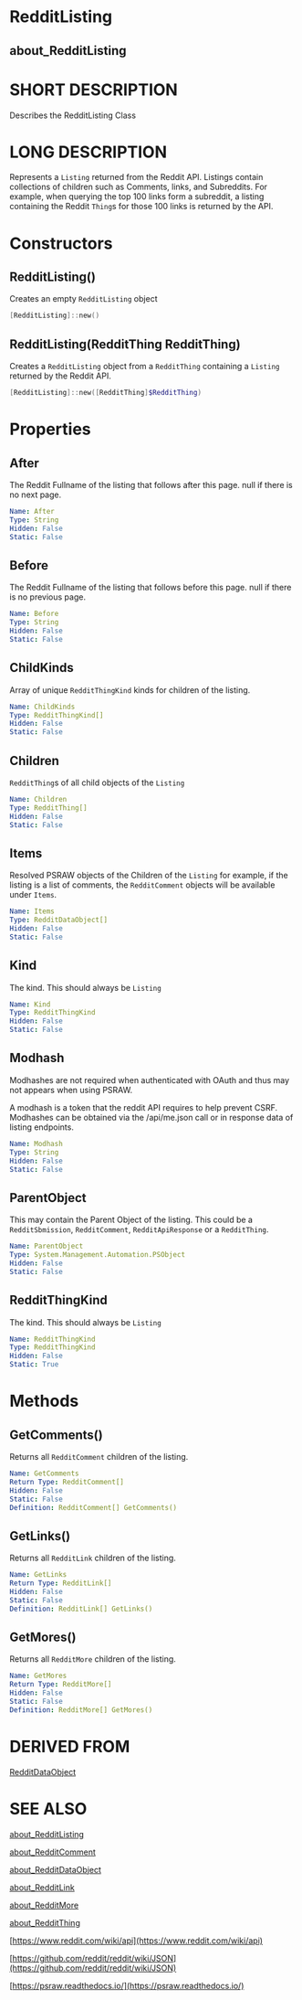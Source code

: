 # RedditListing
## about_RedditListing

# SHORT DESCRIPTION
Describes the RedditListing Class

# LONG DESCRIPTION
Represents a `Listing` returned from the Reddit API. Listings contain collections of children such as Comments, links, and Subreddits. For example, when querying the top 100 links form a subreddit, a listing containing the Reddit `Thing`s for those 100 links is returned by the API.


# Constructors
## RedditListing()
Creates an empty `RedditListing` object

```powershell
[RedditListing]::new()
```

## RedditListing(RedditThing RedditThing)
Creates a `RedditListing` object from a `RedditThing` containing a `Listing` returned by the Reddit API.

```powershell
[RedditListing]::new([RedditThing]$RedditThing)
```


# Properties
## After
The Reddit Fullname of the listing that follows after this page. null if there is no next page.

```yaml
Name: After
Type: String
Hidden: False
Static: False
```

## Before
The Reddit Fullname of the listing that follows before this page. null if there is no previous page.

```yaml
Name: Before
Type: String
Hidden: False
Static: False
```

## ChildKinds
Array of unique `RedditThingKind` kinds for children of the listing.

```yaml
Name: ChildKinds
Type: RedditThingKind[]
Hidden: False
Static: False
```

## Children
`RedditThing`s of all child objects of the `Listing`

```yaml
Name: Children
Type: RedditThing[]
Hidden: False
Static: False
```

## Items
Resolved PSRAW objects of the Children of the `Listing` for example, if the listing is a list of comments, the `RedditComment` objects will be available under `Items`.

```yaml
Name: Items
Type: RedditDataObject[]
Hidden: False
Static: False
```

## Kind
The kind. This should always be `Listing`

```yaml
Name: Kind
Type: RedditThingKind
Hidden: False
Static: False
```

## Modhash
Modhashes are not required when authenticated with OAuth and thus may not appears when using PSRAW.

A modhash is a token that the reddit API requires to help prevent CSRF. Modhashes can be obtained via the /api/me.json call or in response data of listing endpoints.

```yaml
Name: Modhash
Type: String
Hidden: False
Static: False
```

## ParentObject
This may contain the Parent Object of the listing. This could be a `RedditSbmission`, `RedditComment`, `RedditApiResponse` or a `RedditThing`.

```yaml
Name: ParentObject
Type: System.Management.Automation.PSObject
Hidden: False
Static: False
```

## RedditThingKind
The kind. This should always be `Listing`

```yaml
Name: RedditThingKind
Type: RedditThingKind
Hidden: False
Static: True
```


# Methods
## GetComments()
Returns all `RedditComment` children of the listing.

```yaml
Name: GetComments
Return Type: RedditComment[]
Hidden: False
Static: False
Definition: RedditComment[] GetComments()
```

## GetLinks()
Returns all `RedditLink` children of the listing.

```yaml
Name: GetLinks
Return Type: RedditLink[]
Hidden: False
Static: False
Definition: RedditLink[] GetLinks()
```

## GetMores()
Returns all `RedditMore` children of the listing.

```yaml
Name: GetMores
Return Type: RedditMore[]
Hidden: False
Static: False
Definition: RedditMore[] GetMores()
```


# DERIVED FROM

[RedditDataObject](https://psraw.readthedocs.io/en/latest/Module/about_RedditDataObject)

# SEE ALSO

[about_RedditListing](https://psraw.readthedocs.io/en/latest/Module/about_RedditListing)

[about_RedditComment](https://psraw.readthedocs.io/en/latest/Module/about_RedditComment)

[about_RedditDataObject](https://psraw.readthedocs.io/en/latest/Module/about_RedditDataObject)

[about_RedditLink](https://psraw.readthedocs.io/en/latest/Module/about_RedditLink)

[about_RedditMore](https://psraw.readthedocs.io/en/latest/Module/about_RedditMore)

[about_RedditThing](https://psraw.readthedocs.io/en/latest/Module/about_RedditThing)

[https://www.reddit.com/wiki/api](https://www.reddit.com/wiki/api)

[https://github.com/reddit/reddit/wiki/JSON](https://github.com/reddit/reddit/wiki/JSON)

[https://psraw.readthedocs.io/](https://psraw.readthedocs.io/)
